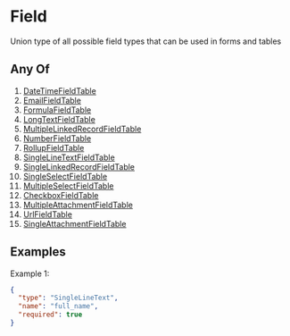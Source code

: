 # Field

Union type of all possible field types that can be used in forms and tables

## Any Of

1. [DateTimeFieldTable](/api/table/field/datetime)
2. [EmailFieldTable](/api/table/field/email)
3. [FormulaFieldTable](/api/table/field/formula)
4. [LongTextFieldTable](/api/table/field/longtext)
5. [MultipleLinkedRecordFieldTable](/api/table/field/multiplelinkedrecord)
6. [NumberFieldTable](/api/table/field/number)
7. [RollupFieldTable](/api/table/field/rollup)
8. [SingleLineTextFieldTable](/api/table/field/singlelinetext)
9. [SingleLinkedRecordFieldTable](/api/table/field/singlelinkedrecord)
10. [SingleSelectFieldTable](/api/table/field/singleselect)
11. [MultipleSelectFieldTable](/api/table/field/multipleselect)
12. [CheckboxFieldTable](/api/table/field/checkbox)
13. [MultipleAttachmentFieldTable](/api/table/field/multipleattachment)
14. [UrlFieldTable](/api/table/field/url)
15. [SingleAttachmentFieldTable](/api/table/field/singleattachment)

## Examples

Example 1:

```json
{
  "type": "SingleLineText",
  "name": "full_name",
  "required": true
}
```
